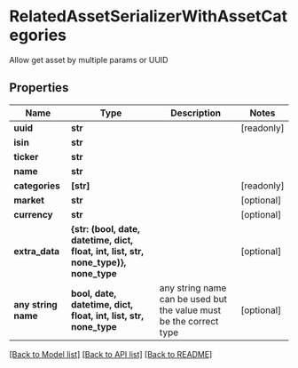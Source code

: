 # RelatedAssetSerializerWithAssetCategories

Allow get asset by multiple params or UUID

## Properties
Name | Type | Description | Notes
------------ | ------------- | ------------- | -------------
**uuid** | **str** |  | [readonly] 
**isin** | **str** |  | 
**ticker** | **str** |  | 
**name** | **str** |  | 
**categories** | **[str]** |  | [readonly] 
**market** | **str** |  | [optional] 
**currency** | **str** |  | [optional] 
**extra_data** | **{str: (bool, date, datetime, dict, float, int, list, str, none_type)}, none_type** |  | [optional] 
**any string name** | **bool, date, datetime, dict, float, int, list, str, none_type** | any string name can be used but the value must be the correct type | [optional]

[[Back to Model list]](../README.md#documentation-for-models) [[Back to API list]](../README.md#documentation-for-api-endpoints) [[Back to README]](../README.md)


